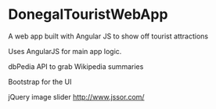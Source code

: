 DonegalTouristWebApp
====================

A web app built with Angular JS to show off tourist attractions

Uses AngularJS for main app logic.

dbPedia API to grab Wikipedia summaries 

Bootstrap for the UI

jQuery image slider http://www.jssor.com/
